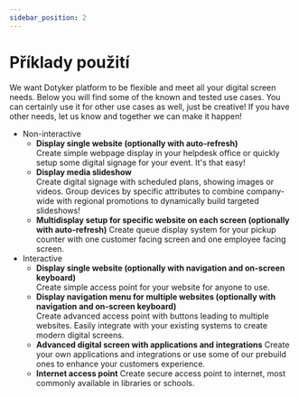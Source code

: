 ```yaml
---
sidebar_position: 2
---
```


# Příklady použití

We want Dotyker platform to be flexible and meet all your digital screen needs. Below you will find some of the known and tested use cases. You can certainly use it for other use cases as well, just be creative! If you have other needs, let us know and together we can make it happen!

- Non-interactive
  - **Display single website (optionally with auto-refresh)**  
    Create simple webpage display in your helpdesk office or quickly setup some digital signage for your event. It's that easy!
  - **Display media slideshow**  
    Create digital signage with scheduled plans, showing images or videos. Group devices by specific attributes to combine company-wide with regional promotions to dynamically build targeted slideshows!
  - **Multidisplay setup for specific website on each screen (optionally with auto-refresh)**
    Create queue display system for your pickup counter with one customer facing screen and one employee facing screen.
- Interactive
  - **Display single website (optionally with navigation and on-screen keyboard)**  
    Create simple access point for your website for anyone to use.
  - **Display navigation menu for multiple websites (optionally with navigation and on-screen keyboard)**  
    Create advanced access point with buttons leading to multiple websites. Easily integrate with your existing systems to create modern digital screens.
  - **Advanced digital screen with applications and integrations**
    Create your own applications and integrations or use some of our prebuild ones to enhance your customers experience.
  - **Internet access point**
    Create secure access point to internet, most commonly available in libraries or schools.
